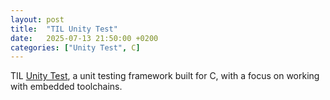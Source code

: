 ```yaml
---
layout: post
title:  "TIL Unity Test"
date:   2025-07-13 21:50:00 +0200
categories: ["Unity Test", C]
---
```

TIL [Unity Test](https://github.com/throwtheswitch/unity), a unit testing framework built for C, with a focus on working with embedded toolchains.
